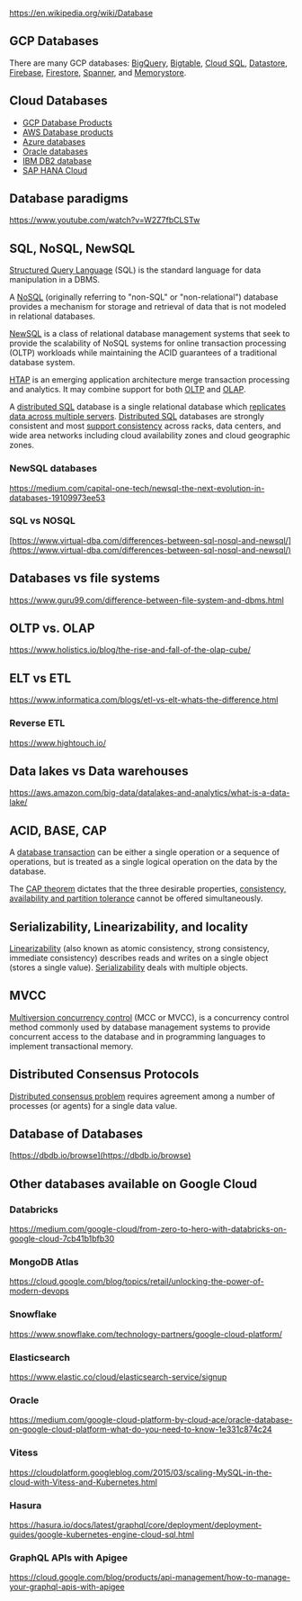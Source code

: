 https://en.wikipedia.org/wiki/Database

## GCP Databases


There are many GCP databases: [BigQuery](BigQuery), [Bigtable](Bigtable), [Cloud SQL](  Cloud-SQL 
 ), [Datastore](Datastore), [Firebase](Firebase), [Firestore](Firestore), [Spanner](Spanner), and [Memorystore](Memorystore).

## Cloud Databases

* [GCP Database Products](https://cloud.google.com/products/databases)
* [AWS Database products](https://aws.amazon.com/products/databases/) 
* [Azure databases](https://azure.microsoft.com/en-us/product-categories/databases/)
* [Oracle databases](https://www.oracle.com/database/)
* [IBM  DB2 database](https://www.ibm.com/cloud/db2-on-cloud)
* [SAP HANA Cloud](   https://www.sap.com/products/hana/cloud.html )


## Database paradigms

https://www.youtube.com/watch?v=W2Z7fbCLSTw


## SQL, NoSQL, NewSQL

[Structured Query Language](SQL) (SQL) is the standard language for data manipulation in a DBMS.

A [NoSQL](https://en.wikipedia.org/wiki/NoSQL) (originally referring to "non-SQL" or "non-relational") database provides a mechanism for storage and retrieval of data that is not modeled  in relational databases. 

[NewSQL](https://en.wikipedia.org/wiki/NewSQL) is a class of relational database management systems that seek to provide the scalability of NoSQL systems for online transaction processing (OLTP) workloads while maintaining the ACID guarantees of a traditional database system.


[HTAP](https://en.wikipedia.org/wiki/Hybrid_transactional/analytical_processing)  is an emerging application architecture merge transaction processing and analytics.  It may combine support for both [OLTP](https://en.wikipedia.org/wiki/Online_transaction_processing) and [OLAP](https://en.wikipedia.org/wiki/Online_analytical_processing).

A [distributed SQL](https://en.wikipedia.org/wiki/Distributed_SQL) database is a single relational database which [replicates data across multiple servers](https://www.infoworld.com/article/3564543/beyond-nosql-the-case-for-distributed-sql.html). [Distributed SQL](https://www.cockroachlabs.com/blog/what-is-distributed-sql/) databases are strongly consistent and most [support consistency](https://www.nextplatform.com/2021/01/25/after-three-decades-you-can-finally-have-a-distributed-sql-database/) across racks, data centers, and wide area networks including cloud availability zones and cloud geographic zones.


### NewSQL databases

https://medium.com/capital-one-tech/newsql-the-next-evolution-in-databases-19109973ee53

### SQL vs NOSQL

[https://www.virtual-dba.com/differences-between-sql-nosql-and-newsql/](https://www.virtual-dba.com/differences-between-sql-nosql-and-newsql/)


## Databases vs file systems

https://www.guru99.com/difference-between-file-system-and-dbms.html

## OLTP vs. OLAP

https://www.holistics.io/blog/the-rise-and-fall-of-the-olap-cube/

## ELT vs ETL

https://www.informatica.com/blogs/etl-vs-elt-whats-the-difference.html

### Reverse ETL

https://www.hightouch.io/

## Data lakes vs Data warehouses

https://aws.amazon.com/big-data/datalakes-and-analytics/what-is-a-data-lake/

## ACID, BASE, CAP

A [database transaction](  http://dist-prog-book.com/chapter/6/acidic-to-basic-how-the-database-ph-has-changed.html ) can be either a single operation or a sequence of operations, but is treated as a single logical operation on the data by the database. 

The [CAP theorem](  https://medium.com/@pranabj.aec/acid-cap-and-base-cc73dee43f8c ) dictates that the three desirable properties, [consistency, availability and partition tolerance](https://en.m.wikipedia.org/wiki/CAP_theorem) cannot be offered simultaneously. 



## Serializability, Linearizability, and locality


[Linearizability](https://accelazh.github.io/storage/Linearizability-Vs-Serializability-And-Distributed-Transactions-Copy) (also known as atomic consistency, strong consistency, immediate consistency) describes reads and writes on a single object (stores a single value).  [Serializability](https://aphyr.com/posts/333-serializability-linearizability-and-locality) deals with multiple objects.

## MVCC

[Multiversion concurrency control](https://wikipedia.org/wiki/Multiversion_concurrency_control)  (MCC or MVCC), is a concurrency control method commonly used by database management systems to provide concurrent access to the database and in programming languages to implement transactional memory.



## Distributed Consensus Protocols

[Distributed consensus problem](Distributed-Consensus) requires agreement among a number of processes (or agents) for a single data value. 

## Database of Databases

[https://dbdb.io/browse](https://dbdb.io/browse)

## Other databases available on Google Cloud

### Databricks

https://medium.com/google-cloud/from-zero-to-hero-with-databricks-on-google-cloud-7cb41b1bfb30

### MongoDB Atlas

https://cloud.google.com/blog/topics/retail/unlocking-the-power-of-modern-devops

### Snowflake

https://www.snowflake.com/technology-partners/google-cloud-platform/

### Elasticsearch

https://www.elastic.co/cloud/elasticsearch-service/signup

### Oracle

https://medium.com/google-cloud-platform-by-cloud-ace/oracle-database-on-google-cloud-platform-what-do-you-need-to-know-1e331c874c24

### Vitess

https://cloudplatform.googleblog.com/2015/03/scaling-MySQL-in-the-cloud-with-Vitess-and-Kubernetes.html

### Hasura

https://hasura.io/docs/latest/graphql/core/deployment/deployment-guides/google-kubernetes-engine-cloud-sql.html

### GraphQL APIs with Apigee

https://cloud.google.com/blog/products/api-management/how-to-manage-your-graphql-apis-with-apigee